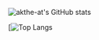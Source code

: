 ![akthe-at's GitHub stats](https://github-readme-stats-git-main-akthe-ats-projects.vercel.app/api?username=akthe-at&show_icons=true&theme=tokyonight)

[![Top Langs](https://github-readme-stats-git-main-akthe-ats-projects.vercel.app/api/top-langs/?username=akthe-at&layout=compact&theme=tokyonight&hide=html,powershell)
<!--
**akthe-at/akthe-at** is a ✨ _special_ ✨ repository because its `README.md` (this file) appears on your GitHub profile.

Here are some ideas to get you started:

- 🔭 I’m currently working on ...
- 🌱 I’m currently learning ...
- 👯 I’m looking to collaborate on ...
- 🤔 I’m looking for help with ...
- 💬 Ask me about ...
- 📫 How to reach me: ...
- 😄 Pronouns: ...
- ⚡ Fun fact: ...
-->
